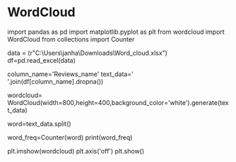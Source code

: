 # WordCloud
import pandas as pd
import matplotlib.pyplot as plt
from wordcloud import WordCloud
from collections import Counter

data = (r"C:\Users\janha\Downloads\Word_cloud.xlsx")
df=pd.read_excel(data)

column_name='Reviews_name'
text_data=' '.join(df[column_name].dropna())

wordcloud= WordCloud(width=800,height=400,background_color='white').generate(text_data)

word=text_data.split()

word_freq=Counter(word)
print(word_freq)

plt.imshow(wordcloud)
plt.axis('off')
plt.show()
